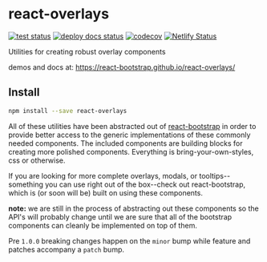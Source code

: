 # react-overlays

[![test status][test-badge]][actions]
[![deploy docs status][deploy-docs-badge]][actions]
[![codecov][codecov-badge]][codecov]
[![Netlify Status](https://api.netlify.com/api/v1/badges/e86fa356-4480-409e-9c24-52ea0660a923/deploy-status)](https://app.netlify.com/sites/react-overlays/deploys)

Utilities for creating robust overlay components

demos and docs at: https://react-bootstrap.github.io/react-overlays/

## Install

```sh
npm install --save react-overlays
```

All of these utilities have been abstracted out of [react-bootstrap](https://github.com/react-bootstrap/react-bootstrap) in order to provide better access to the generic implementations of these commonly needed components. The included components are building blocks for creating more polished components. Everything is bring-your-own-styles, css or otherwise.

If you are looking for more complete overlays, modals, or tooltips--something you can use right out of the box--check out react-bootstrap, which is (or soon will be) built on using these components.

**note:** we are still in the process of abstracting out these components so the API's will probably change until we are sure that all of the bootstrap components can cleanly be implemented on top of them.

Pre `1.0.0` breaking changes happen on the `minor` bump while feature and patches accompany a `patch` bump.

[actions]: https://github.com/react-bootstrap/react-overlays/actions
[codecov]: https://codecov.io/gh/react-bootstrap/react-overlays
[codecov-badge]: https://codecov.io/gh/react-bootstrap/react-overlays/branch/master/graph/badge.svg
[test-badge]: https://github.com/react-bootstrap/react-overlays/workflows/Run%20Tests/badge.svg
[deploy-docs-badge]: https://github.com/react-bootstrap/react-overlays/workflows/Deploy%20Documentation/badge.svg
